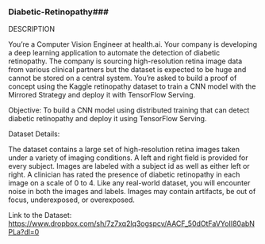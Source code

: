 ### Diabetic-Retinopathy###

DESCRIPTION

You’re a Computer Vision Engineer at health.ai. Your company is developing a deep learning application to automate the detection of diabetic retinopathy. The company is sourcing high-resolution retina image data from various clinical partners but the dataset is expected to be huge and cannot be stored on a central system. You’re asked to build a proof of concept using the Kaggle retinopathy dataset to train a CNN model with the Mirrored Strategy and deploy it with TensorFlow Serving. 

 

Objective: To build a CNN model using distributed training that can detect diabetic retinopathy and deploy it using TensorFlow Serving.

     

Dataset Details: 

The dataset contains a large set of high-resolution retina images taken under a variety of imaging conditions. A left and right field is provided for every subject. Images are labeled with a subject id as well as either left or right. A clinician has rated the presence of diabetic retinopathy in each image on a scale of 0 to 4. Like any real-world dataset, you will encounter noise in both the images and labels. Images may contain artifacts, be out of focus, underexposed, or overexposed. 

 

Link to the Dataset: https://www.dropbox.com/sh/7z7xq2lq3ogspcv/AACF_50dOtFaVYoII80abNPLa?dl=0

     
